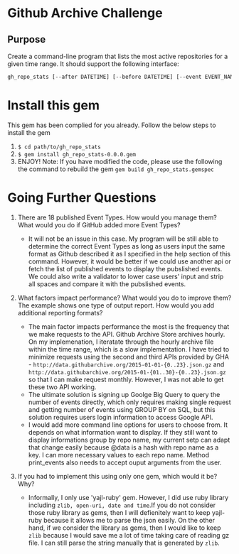 # Github Archive Challenge

## Purpose
Create a command-line program that lists the most active repositories for a given time range. It should support the following interface:
```bash
gh_repo_stats [--after DATETIME] [--before DATETIME] [--event EVENT_NAME] [-n COUNT]
```

# Install this gem
This gem has been complied for you already. Follow the below steps to install the gem
1. ```$ cd path/to/gh_repo_stats```
2. ```$ gem install gh_repo_stats-0.0.0.gem```
3. ENJOY!
Note: If you have modified the code, please use the following the command to rebuild the gem ```gem build gh_repo_stats.gemspec```

# Going Further Questions
1. There are 18 published Event Types. How would you manage them? What would you do if GitHub added more Event Types?
    * It will not be an issue in this case. My program will be still able to determine the correct Event Types as long as users input the same format as Github described it as I specified in the help section of this command. However, it would be better if we could use another api or fetch the list of published events to display the pubslished events. We could also write a validator to lower case users' input and strip all spaces and compare it with the pubslished events.

2. What factors impact performance? What would you do to improve them?
The example shows one type of output report. How would you add additional reporting formats?
    * The main factor impacts performance the most is the frequency that we make requests to the API. Github Archive Store archives hourly. On my implemenation, I iteratate through the hourly archive file within the time range, which is a slow implementation. I have tried to minimize requests using the second and third APIs provided by GHA - ```http://data.githubarchive.org/2015-01-01-{0..23}.json.gz``` and ```http://data.githubarchive.org/2015-01-{01..30}-{0..23}.json.gz``` so that I can make request monthly. However, I was not able to get these two API working.
    * The ultimate solution is signing up Goolge Big Query to query the number of events directly, which only requires making single request and getting number of events using GROUP BY on SQL, but this solution requires users login information to access Google API.
    * I would add more command line options for users to choose from. It depends on what information want to display. If they still want to display informations group by repo name, my current setp can adapt that change easily because @data is a hash with repo name as a key. I can more necessary values to each repo name. Method print_events also needs to accept ouput arguments from the user.

3. If you had to implement this using only one gem, which would it be? Why?
    * Informally, I only use 'yajl-ruby' gem. However, I did use ruby library including ```zlib, open-uri, date and time```.If you do not consider those ruby library as gems, then I will defienitely want to keep yajl-ruby because it allows me to parse the json easily. On the other hand, if we consider the library as gems, then I would like to keep ```zlib``` because I would save me a lot of time taking care of reading gz file. I can still parse the string manually that is generated by ```zlib```.

